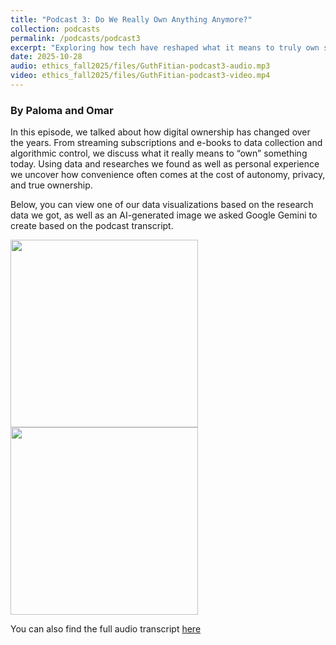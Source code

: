 ```yaml
---
title: "Podcast 3: Do We Really Own Anything Anymore?"
collection: podcasts
permalink: /podcasts/podcast3
excerpt: "Exploring how tech have reshaped what it means to truly own something in the digital age."
date: 2025-10-28
audio: ethics_fall2025/files/GuthFitian-podcast3-audio.mp3
video: ethics_fall2025/files/GuthFitian-podcast3-video.mp4
---
```


### By Paloma and Omar

In this episode, we talked about how digital ownership has changed over the years. From streaming subscriptions and e-books to data collection and algorithmic control, we discuss what it really means to “own” something today. Using data and researches we found as well as personal experience we uncover how convenience often comes at the cost of autonomy, privacy, and true ownership.

Below, you can view one of our data visualizations based on the research data we got, as well as an AI-generated image we asked Google Gemini to create based on the podcast transcript.

<img src="https://paloma-guth.github.io/ethics_fall2025/images/dataViz-podcast3" height="300">

<img src="https://paloma-guth.github.io/ethics_fall2025/images/geminiDataViz-podcast3" height="300">

You can also find the full audio transcript [here](https://drive.google.com/file/d/1VyALopSfy8uXLlDYokhW_wlgQlCDJauS/view?usp=sharing)